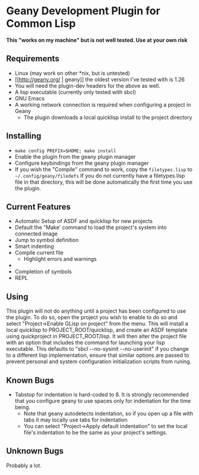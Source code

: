 Geany Development Plugin for Common Lisp
========================================

**This "works on my machine" but is not well tested.  Use at your own risk**

Requirements
------------

* Linux (may work on other *nix, but is untested)
* [[http://geany.org/ | geany]] the oldest version I've tested with is 1.26
* You will need the plugin-dev headers for the above as well.
* A lisp executable (currently only tested with sbcl)
* GNU Emacs
* A working network connection is required when configuring a project in Geany
  * The plugin downloads a local quicklisp install to the project directory

Installing
----------

* `make config PREFIX=$HOME; make install`
* Enable the plugin from the geany plugin manager
* Configure keybindings from the geany plugin manager
* If you wish the "Compile" command to work, copy the `filetypes.lisp` to
  `~/.config/geany/filedefs` If you do not currently have a filetypes.lisp
  file in that directory, this will be done automatically the first time you
  use the plugin.

Current Features
----------------

* Automatic Setup of ASDF and quicklisp for new projects
* Default the "Make' command to load the project's system into connected image
* Jump to symbol definition
* Smart indenting
* Compile current file
  * Highlight errors and warnings
* 
* Completion of symbols
* REPL

Using
-----

This plugin will not do anything until a project has been configured to use the plugin.
To do so, open the project you wish to enable to do so and select "Project->Enable GLisp
on project" from the menu.  This will install a local quicklisp to PROJECT_ROOT/quicklisp,
and create an ASDF template using quickproject in PROJECT_ROOT/lisp.  It will then alter
the project file with an option that includes the command for launching your lisp
executable.  This defaults to "sbcl --no-sysinit --no-userinit" if you change to a
different lisp implementation, ensure that similar options are passed to prevent personal
and system configuration initialization scripts from runing.

Known Bugs
----------

* Tabstop for indentation is hard-coded to 8.  It is strongly recommended that you
  configure geany to use spaces only for indentation for the time being.
   * Note that geany autodetects indentation, so if you open up a file with tabs it may
     locally use tabs for indentation
   * You can select "Project->Apply default indentation" to set the local file's
     indentation to be the same as your project's settings.

Unknown Bugs
------------

Probably a lot.
